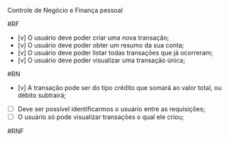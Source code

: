 Controle de Negócio e Finança pessoal

#RF

- [v] O usuário deve poder criar uma nova transação;
- [v] O usuário deve poder obter um resumo da sua conta;
- [v] O usuário deve poder listar todas transações que já ocorreram;
- [v] O usuário deve poder visualizar uma transação única;

#RN

- [v] A transação pode ser do tipo crédito que somará ao valor total, ou débito subtrairá;
- [ ] Deve ser possível identificarmos o usuário entre as requisições;
- [ ] O usuário só pode visualizar transações o qual ele criou;

#RNF
